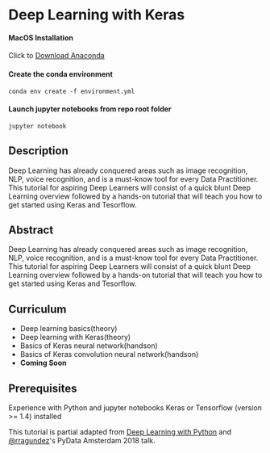 # Deep Learning with Keras 

#### MacOS Installation
Click to [Download Anaconda](https://www.anaconda.com/download/#macos)

#### Create the conda environment
```
conda env create -f environment.yml
```
#### Launch jupyter notebooks from repo root folder
```
jupyter notebook
```

## Description
Deep Learning has already conquered areas such as image recognition, NLP, voice recognition, and is a must-know tool for every Data Practitioner. This tutorial for aspiring Deep Learners will consist of a quick blunt Deep Learning overview followed by a hands-on tutorial that will teach you how to get started using Keras and Tesorflow.

## Abstract
Deep Learning has already conquered areas such as image recognition, NLP, voice recognition, and is a must-know tool for every Data Practitioner. This tutorial for aspiring Deep Learners will consist of a quick blunt Deep Learning overview followed by a hands-on tutorial that will teach you how to get started using Keras and Tesorflow.

## Curriculum

- Deep learning basics(theory)
- Deep learning with Keras(theory)
- Basics of Keras neural network(handson)
- Basics of Keras convolution neural network(handson)
- **Coming Soon**

## Prerequisites
Experience with Python and jupyter notebooks
Keras or Tensorflow (version >= 1.4) installed

This tutorial is partial adapted from [Deep Learning with Python](https://www.amazon.com/Deep-Learning-Python-Francois-Chollet/dp/1617294438/ref=sr_1_1_sspa?ie=UTF8&qid=1532236175&sr=8-1-spons&keywords=deep+learning+with+python&psc=1) and [@rragundez](https://github.com/rragundez)'s PyData Amsterdam 2018 talk.

